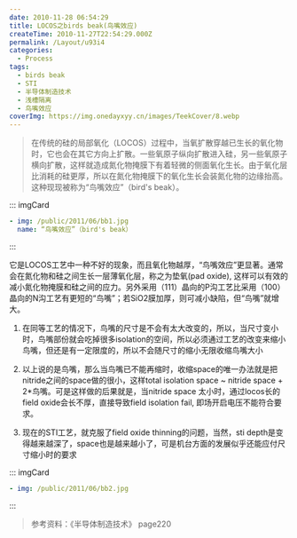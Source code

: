 ```yaml
---
date: 2010-11-28 06:54:29
title: LOCOS之birds beak(鸟嘴效应)
createTime: 2010-11-27T22:54:29.000Z
permalink: /Layout/u93i4
categories:
  - Process
tags:
  - birds beak
  - STI
  - 半导体制造技术
  - 浅槽隔离
  - 鸟嘴效应
coverImg: https://img.onedayxyy.cn/images/TeekCover/8.webp
---
```


>在传统的硅的局部氧化（LOCOS）过程中，当氧扩散穿越已生长的氧化物时，它也会在其它方向上扩散。一些氧原子纵向扩散进入硅，另一些氧原子横向扩散，这样就造成氮化物掩膜下有着轻微的侧面氧化生长。由于氧化层比消耗的硅更厚，所以在氮化物掩膜下的氧化生长会装氮化物的边缘抬高。这种现现被称为“鸟嘴效应”（bird's beak）。

::: imgCard
```yaml
- img: /public/2011/06/bb1.jpg
  name: “鸟嘴效应”（bird's beak）
```
:::


它是LOCOS工艺中一种不好的现象，而且氧化物越厚，“鸟嘴效应”更显著。通常会在氮化物和硅之间生长一层薄氧化层，称之为垫氧(pad oxide), 这样可以有效的减小氮化物掩膜和硅之间的应力。另外采用（111）晶向的P沟工艺比采用（100）晶向的N沟工艺有更短的“鸟嘴”；若SiO2膜加厚，则可减小缺陷，但“鸟嘴”就增大。

1. 在同等工艺的情况下，鸟嘴的尺寸是不会有太大改变的，所以，当尺寸变小时，鸟嘴部份就会吃掉很多isolation的空间，所以必须通过工艺的改变来缩小鸟嘴，但还是有一定限度的，所以不会随尺寸的缩小无限收缩鸟嘴大小

2. 以上说的是鸟嘴，那么当鸟嘴已不能再缩时，收缩space的唯一办法就是把nitride之间的space做的很小，这样total isolation space ~ nitride space + 2*鸟嘴。可是这样做的后果就是，当nitride space 太小时，通过locos长的field oxide会长不厚，直接导致field isolation fail, 即场开启电压不能符合要求。

3. 现在的STI工艺，就克服了field oxide thinning的问题，当然，sti depth是变得越来越深了，space也是越来越小了，可是机台方面的发展似乎还能应付尺寸缩小时的要求

::: imgCard
```yaml
- img: /public/2011/06/bb2.jpg
```
:::


>参考资料：《半导体制造技术》 page220
